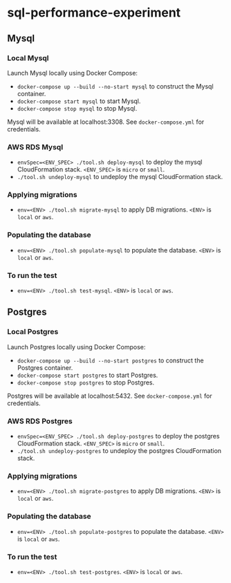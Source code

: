 # sql-performance-experiment

## Mysql

### Local Mysql

Launch Mysql locally using Docker Compose:

* `docker-compose up --build --no-start mysql` to construct the Mysql container.
* `docker-compose start mysql` to start Mysql.
* `docker-compose stop mysql` to stop Mysql.

Mysql will be available at localhost:3308. See `docker-compose.yml` for credentials.

### AWS RDS Mysql

* `envSpec=<ENV_SPEC> ./tool.sh deploy-mysql` to deploy the mysql CloudFormation stack. `<ENV_SPEC>` is `micro` or `small`.
* `./tool.sh undeploy-mysql` to undeploy the mysql CloudFormation stack.

### Applying migrations

* `env=<ENV> ./tool.sh migrate-mysql` to apply DB migrations. `<ENV>` is `local` or `aws`.
  
### Populating the database

* `env=<ENV> ./tool.sh populate-mysql` to populate the database. `<ENV>` is `local` or `aws`.

### To run the test

* `env=<ENV> ./tool.sh test-mysql`. `<ENV>` is `local` or `aws`.

## Postgres

### Local Postgres

Launch Postgres locally using Docker Compose:

* `docker-compose up --build --no-start postgres` to construct the Postgres container.
* `docker-compose start postgres` to start Postgres.
* `docker-compose stop postgres` to stop Postgres.

Postgres will be available at localhost:5432.  See `docker-compose.yml` for credentials.

### AWS RDS Postgres

* `envSpec=<ENV_SPEC> ./tool.sh deploy-postgres` to deploy the postgres CloudFormation stack. `<ENV_SPEC>` is `micro` or `small`.
* `./tool.sh undeploy-postgres` to undeploy the postgres CloudFormation stack.

### Applying migrations

* `env=<ENV> ./tool.sh migrate-postgres` to apply DB migrations. `<ENV>` is `local` or `aws`.

### Populating the database

* `env=<ENV> ./tool.sh populate-postgres` to populate the database. `<ENV>` is `local` or `aws`.

### To run the test

* `env=<ENV> ./tool.sh test-postgres`. `<ENV>` is `local` or `aws`.
